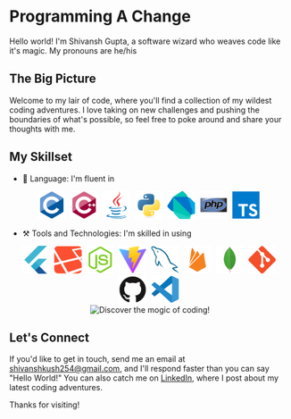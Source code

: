 <!--
**gshivg/gshivg** is a ✨ _special_ ✨ repository because its `README.md` (this file) appears on your GitHub profile.

Here are some ideas to get you started:

- 🔭 I’m currently working on ...
- 🌱 I’m currently learning ...
- 👯 I’m looking to collaborate on ...
- 🤔 I’m looking for help with ...
- 💬 Ask me about ...
- 📫 How to reach me: ...
- 😄 Pronouns: ...
- ⚡ Fun fact: ...
-->

# Programming A Change

Hello world! I'm Shivansh Gupta, a software wizard who weaves code like it's magic. My pronouns are he/his

## The Big Picture

Welcome to my lair of code, where you'll find a collection of my wildest coding adventures. I love taking on new challenges and pushing the boundaries of what's possible, so feel free to poke around and share your thoughts with me.

## My Skillset

- :wrench: Language: I'm fluent in
<div align="center">
  <img src="./icons/C.svg" title="C" alt="C" width="50"/>&nbsp;
  <img src="./icons/C++.svg" title="C++" alt="C++" width="50"/>&nbsp;
  <img src="./icons/java.svg" title="Java" alt="Java" width="50"/>&nbsp;
  <img src="./icons/python.svg" title="Python" alt="Python" width="50"/>&nbsp;
  <img src="./icons/dart.svg" title="Dart" alt="Dart" width="50"/>&nbsp;
  <img src="./icons/php.svg" title="PHP" alt="PHP" width="50"/>&nbsp;
  <img src="./icons/typescript.svg" title="Typescript" alt="Typescript" width="50"/>&nbsp;
</div>

- :hammer_and_pick: Tools and Technologies: I'm skilled in using
<div align="center">
  <img src="./icons/flutter.svg" title="Flutter" alt="Flutter" width="50"/>&nbsp;
  <img src="./icons/laravel.svg" title="Laravel" alt="Laravel" width="50"/>&nbsp;
  <img src="./icons/nodejs.svg" title="NodeJS" alt="NodeJS" width="50"/>&nbsp;
  <img src="./icons/vitejs.svg" title="ViteJS" alt="ViteJS" width="50"/>&nbsp; 
  <img src="./icons/mysql.svg" title="MySQL" alt="MySQL" width="50"/>&nbsp;
  <img src="./icons/firebase.svg" title="Firebase" alt="Firebase" width="50"/>&nbsp;
  <img src="./icons/mongodb.svg" title="mongoDB" alt="mongoDB" width="50"/>&nbsp;
  <img src="./icons/git.svg" title="Git" alt="Git" width="50"/>&nbsp;
  <img src="./icons/github.svg" title="Github" alt="Github" width="50"/>&nbsp;
  <img src="./icons/vscode.svg" title="Visual Studio Code" alt="Visual Studio Code" width="50"/>&nbsp;
</div>

<!-- - Methodologies: I follow DevOps , and I'm always open to new ways of working. -->

<div align="center">
  <img src="https://media.giphy.com/media/KdzlXQsBRrwwsEtSgo/giphy.gif" title="Coding is Magic" alt="Discover the mogic of coding!"/>
</div>

## Let's Connect

If you'd like to get in touch, send me an email at [shivanshkush254@gmail.com](mailto:shivanshkush254@gmail.com), and I'll respond faster than you can say "Hello World!" You can also catch me on [LinkedIn](https://www.linkedin.com/in/gshivg/), where I post about my latest coding adventures.

Thanks for visiting!

<!-- 
## My Projects

Here are some of my proudest creations:

- [ReLive](https://github.com/gshivg/Chat-App): A no clutter chat app made with flutter.

- [Trextify](https://github.com/gshivg/Blog-App): A bloging based social media software, where you can find and share infotainment.

- [Project Name 3](https://github.com/your-username/project-name-3): [Brief description of the project and what it does, written in a creative and engaging style] -->
